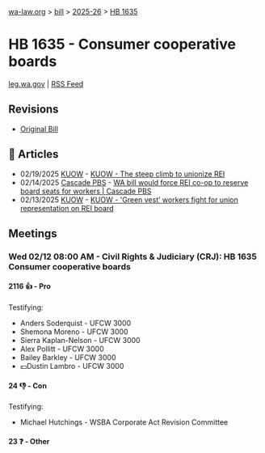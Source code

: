 [wa-law.org](/) > [bill](/bill/) > [2025-26](/bill/2025-26/) > [HB 1635](/bill/2025-26/hb/1635/)

# HB 1635 - Consumer cooperative boards
[leg.wa.gov](https://app.leg.wa.gov/billsummary?BillNumber=1635&Year=2025&Initiative=false) | [RSS Feed](./rss.xml)

## Revisions
* [Original Bill](1/)

## 📰 Articles
* 02/19/2025 [KUOW](/org/kuow/) - [KUOW - The steep climb to unionize REI](https://www.kuow.org/stories/the-steep-climb-to-unionize-rei#:~:text=House%20Bill%201635)
* 02/14/2025 [Cascade PBS](/org/cascade_pbs/) - [WA bill would force REI co-op to reserve board seats for workers | Cascade PBS](https://www.cascadepbs.org/briefs/2025/02/wa-bill-would-force-rei-co-op-reserve-board-seats-workers#:~:text=House%20Bill%201635)
* 02/13/2025 [KUOW](/org/kuow/) - [KUOW - 'Green vest’ workers fight for union representation on REI board](https://www.kuow.org/stories/green-vest-workers-fight-for-union-representation-on-rei-board#:~:text=House%20Bill%201635)

## Meetings
### Wed 02/12 08:00 AM - Civil Rights & Judiciary (CRJ): HB 1635 Consumer cooperative boards
#### 2116 👍 - Pro
Testifying:
* Anders Soderquist - UFCW 3000
* Shemona Moreno - UFCW 3000
* Sierra Kaplan-Nelson - UFCW 3000
* Alex Pollitt - UFCW 3000
* Bailey Barkley - UFCW 3000
* 💵Dustin Lambro - UFCW 3000

#### 24 👎 - Con
Testifying:
* Michael Hutchings - WSBA Corporate Act Revision Committee

#### 23 ❓ - Other
